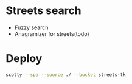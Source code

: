 # Streets search
- Fuzzy search
- Anagramizer for streets(todo)

# Deploy
```sh
scotty --spa --source ./ --bucket streets-tk
```